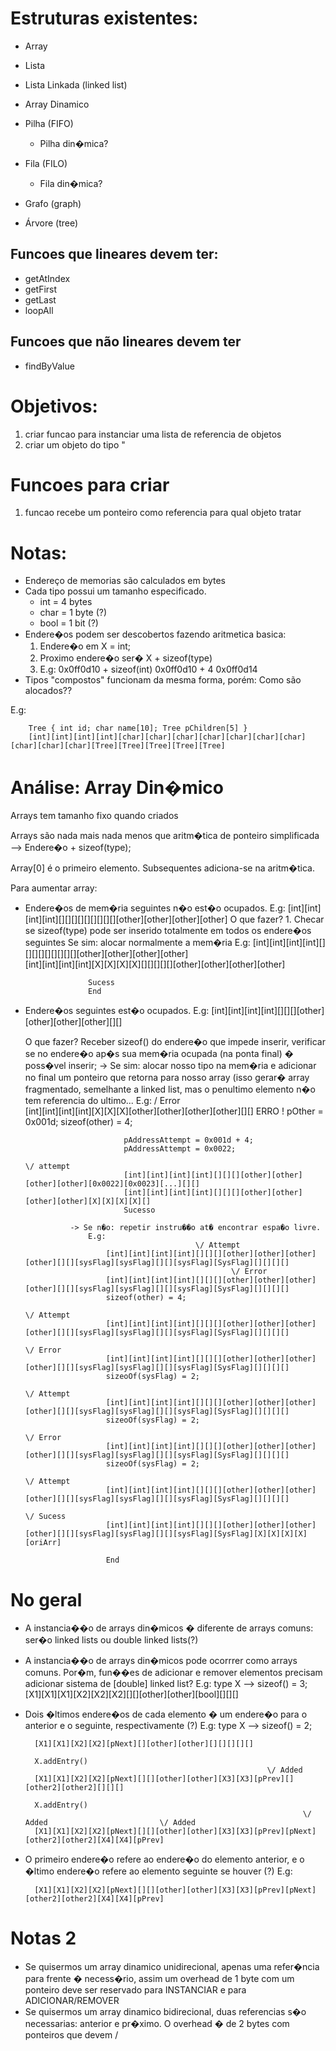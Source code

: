 # Estruturas existentes:
- Array
- Lista
- Lista Linkada (linked list)
- Array Dinamico


- Pilha (FIFO)
  - Pilha din�mica?
- Fila (FILO)
  - Fila din�mica?

- Grafo (graph)
- Árvore (tree) 
 
## Funcoes que lineares devem ter:
- getAtIndex
- getFirst
- getLast
- loopAll
 
## Funcoes que não lineares devem ter
- findByValue


# Objetivos:
1. criar funcao para instanciar uma lista de referencia de objetos
2. criar um objeto do tipo "

# Funcoes para criar
1. funcao recebe um ponteiro como referencia para qual objeto tratar

# Notas:
- Endereço de memorias são calculados em bytes
- Cada tipo possui um tamanho especificado.
  - int = 4 bytes
  - char = 1 byte (?)
  - bool = 1 bit (?)
- Endere�os podem ser descobertos fazendo aritmetica basica:
  1. Endere�o em X = int;
  2. Proximo endere�o ser� X + sizeof(type)
  3. E.g: 
    0x0ff0d10 + sizeof(int)
    0x0ff0d10 + 4
    0x0ff0d14
- Tipos "compostos" funcionam da mesma forma, porém: Como são alocados??

E.g:
```
    Tree { int id; char name[10]; Tree pChildren[5] }
    [int][int][int][int][char][char][char][char][char][char][char][char][char][char][Tree][Tree][Tree][Tree][Tree]
```

# Análise: Array Din�mico

Arrays tem tamanho fixo quando criados

Arrays são nada mais nada menos que aritm�tica de ponteiro simplificada --> Endere�o + sizeof(type);

Array[0] é o primeiro elemento. Subsequentes adiciona-se na aritm�tica.

Para aumentar array:
- Endere�os de mem�ria seguintes n�o est�o ocupados.
    E.g:
        [int][int][int][int][][][][][][][][][][other][other][other][other]
    O que fazer?
        1. Checar se sizeof(type) pode ser inserido totalmente em todos os endere�os seguintes
            Se sim: alocar normalmente a mem�ria
            E.g: 
                    [int][int][int][int][][][][][][][][][][other][other][other][other]                
                    [int][int][int][int][X][X][X][X][][][][][][other][other][other][other]
                    
                    Sucess
                    End

- Endere�os seguintes est�o ocupados.
    E.g: 
        [int][int][int][int][][][][other][other][other][other][][]

    O que fazer?
        Receber sizeof() do endere�o que impede inserir, verificar se no endere�o ap�s sua mem�ria ocupada (na ponta final) � poss�vel inserir;
                -> Se sim: alocar nosso tipo na mem�ria e adicionar no final um ponteiro que retorna para nosso array (isso gerar� array fragmentado, semelhante a linked list, mas o penultimo elemento n�o tem referencia do ultimo...
                    E.g: 
                                                        \/ Error                                                        
                            [int][int][int][int][X][X][X][other][other][other][other][][] ERRO !
                            pOther = 0x001d;
                            sizeof(other) = 4;

                            pAddressAttempt = 0x001d + 4;
                            pAddressAttempt = 0x0022;
                                                                                    \/ attempt
                            [int][int][int][int][][][][other][other][other][other][0x0022][0x0023][...][][]
                            [int][int][int][int][][][][other][other][other][other][X][X][X][X][]
                            Sucesso

                -> Se n�o: repetir instru��o at� encontrar espa�o livre.
                    E.g:
                                            \/ Attempt
                        [int][int][int][int][][][][other][other][other][other][][][sysFlag][sysFlag][][][sysFlag][SysFlag][][][][]
                                                    \/ Error
                        [int][int][int][int][][][][other][other][other][other][][][sysFlag][sysFlag][][][sysFlag][SysFlag][][][][]
                        sizeof(other) = 4;
                                                                                \/ Attempt
                        [int][int][int][int][][][][other][other][other][other][][][sysFlag][sysFlag][][][sysFlag][SysFlag][][][][]
                                                                                    \/ Error
                        [int][int][int][int][][][][other][other][other][other][][][sysFlag][sysFlag][][][sysFlag][SysFlag][][][][]
                        sizeoOf(sysFlag) = 2;
                                                                                                    \/ Attempt
                        [int][int][int][int][][][][other][other][other][other][][][sysFlag][sysFlag][][][sysFlag][SysFlag][][][][]
                        sizeoOf(sysFlag) = 2;
                                                                                                            \/ Error
                        [int][int][int][int][][][][other][other][other][other][][][sysFlag][sysFlag][][][sysFlag][SysFlag][][][][]
                        sizeoOf(sysFlag) = 2;
                                                                                                                            \/ Attempt
                        [int][int][int][int][][][][other][other][other][other][][][sysFlag][sysFlag][][][sysFlag][SysFlag][][][][]
                                                                                                                            \/ Sucess
                        [int][int][int][int][][][][other][other][other][other][][][sysFlag][sysFlag][][][sysFlag][SysFlag][X][X][X][X][oriArr]
                    
                        End

# No geral
- A instancia��o de arrays din�micos � diferente de arrays comuns: ser�o linked lists ou double linked lists(?)
- A instancia��o de arrays din�micos pode ocorrrer como arrays comuns. Por�m, fun��es de adicionar e remover elementos precisam adicionar sistema de [double] linked list?
    E.g: 
        type X --> sizeof() = 3;
        [X1][X1][X1][X2][X2][X2][][][other][other][bool][][][]
        
- Dois �ltimos endere�os de cada elemento � um endere�o para o anterior e o seguinte, respectivamente (?)
    E.g:
        type X --> sizeof() = 2;

        [X1][X1][X2][X2][pNext][][other][other][][][][][]

        X.addEntry()     
                                                            \/ Added
        [X1][X1][X2][X2][pNext][][][other][other][X3][X3][pPrev][][other2][other2][][][]

        X.addEntry()
                                                                    \/ Added                         \/ Added
        [X1][X1][X2][X2][pNext][][][other][other][X3][X3][pPrev][pNext][other2][other2][X4][X4][pPrev]
- O primeiro endere�o refere ao endere�o do elemento anterior, e o �ltimo endere�o refere ao elemento seguinte se houver (?)
    E.g:

        [X1][X1][X2][X2][pNext][][][other][other][X3][X3][pPrev][pNext][other2][other2][X4][X4][pPrev]

# Notas 2
- Se quisermos um array dinamico unidirecional, apenas uma refer�ncia para frente � necess�rio, assim um overhead de 1 byte com um ponteiro deve ser reservado para INSTANCIAR e para ADICIONAR/REMOVER
- Se quisermos um array dinamico bidirecional, duas referencias s�o necessarias: anterior e pr�ximo. O overhead � de 2 bytes com ponteiros que devem 
/
